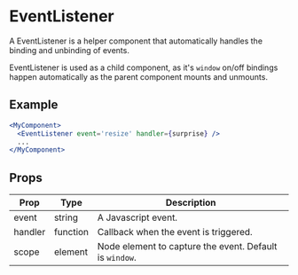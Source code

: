 # EventListener

A EventListener is a helper component that automatically handles the binding and unbinding of events.

EventListener is used as a child component, as it's `window` on/off bindings happen automatically as the parent component mounts and unmounts.


## Example

```jsx
<MyComponent>
  <EventListener event='resize' handler={surprise} />
  ...
</MyComponent>
```


## Props

| Prop | Type | Description |
| --- | --- | --- |
| event | string | A Javascript event. |
| handler | function | Callback when the event is triggered. |
| scope | element | Node element to capture the event. Default is `window`. |
